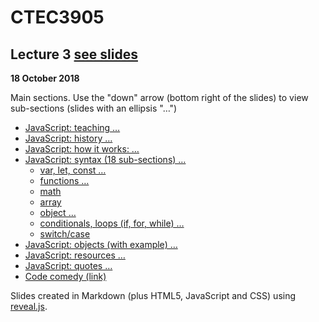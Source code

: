 # CTEC3905

## Lecture 3 [see slides](https://ctec3905.github.io/03-lecture/)

**18 October 2018**

Main sections. Use the "down" arrow (bottom right of the slides) to view sub-sections (slides with an ellipsis "…")

- [JavaScript: teaching …](https://ctec3905.github.io/03-lecture/#/1)
- [JavaScript: history …](https://ctec3905.github.io/03-lecture/#/3)
- [JavaScript: how it works: …](https://ctec3905.github.io/03-lecture/#/4)
- [JavaScript: syntax (18 sub-sections) …](https://ctec3905.github.io/03-lecture/#/5)
  - [var, let, const …](https://ctec3905.github.io/03-lecture/#/5/4)
  - [functions …](https://ctec3905.github.io/03-lecture/#/5/6)
  - [math](https://ctec3905.github.io/03-lecture/#/5/10)
  - [array](https://ctec3905.github.io/03-lecture/#/5/11)
  - [object …](https://ctec3905.github.io/03-lecture/#/5/12)
  - [conditionals, loops (if, for, while) …](https://ctec3905.github.io/03-lecture/#/5/14)
  - [switch/case](https://ctec3905.github.io/03-lecture/#/5/17)
- [JavaScript: objects (with example) …](https://ctec3905.github.io/03-lecture/#/6)
- [JavaScript: resources …](https://ctec3905.github.io/03-lecture/#/7)
- [JavaScript: quotes …](https://ctec3905.github.io/03-lecture/#/8)
- [Code comedy (link)](https://ctec3905.github.io/03-lecture/#/9)

Slides created in Markdown (plus HTML5, JavaScript and CSS) using [reveal.js](https://revealjs.com/).
